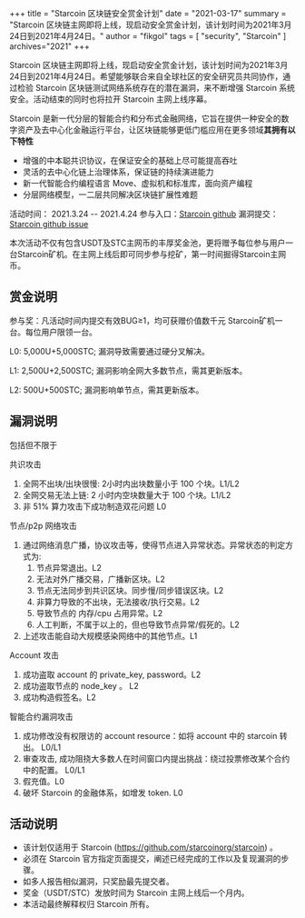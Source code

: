 +++
title = "Starcoin 区块链安全赏金计划"
date = "2021-03-17"
summary = "Starcoin 区块链主网即将上线，现启动安全赏金计划，该计划时间为2021年3月24日到2021年4月24日。"
author = "fikgol"
tags = [
    "security",
    "Starcoin"
]
archives="2021"
+++

Starcoin 区块链主网即将上线，现启动安全赏金计划，该计划时间为2021年3月24日到2021年4月24日。希望能够联合来自全球社区的安全研究员共同协作，通过检验 Starcoin 区块链测试网络系统存在的潜在漏洞，来不断增强 Starcoin 系统安全。活动结束的同时也将拉开 Starcoin 主网上线序幕。

Starcoin 是新一代分层的智能合约和分布式金融网络，它旨在提供一种安全的数字资产及去中心化金融运行平台，让区块链能够更低门槛应用在更多领域**其拥有以下特性**

* 增强的中本聪共识协议，在保证安全的基础上尽可能提高吞吐
* 灵活的去中心化链上治理体系，保证链的持续演进能力
* 新一代智能合约编程语言 Move、虚拟机和标准库，面向资产编程
* 分层网络模型，一二层共同解决区块链扩展性难题


活动时间： 2021.3.24 -- 2021.4.24
参与入口：[Starcoin github](https://github.com/starcoinorg/starcoin)
漏洞提交：[Starcoin github issue](https://github.com/starcoinorg/starcoin/issues)

本次活动不仅有包含USDT及STC主网币的丰厚奖金池，更将赠予每位参与用户一台Starcoin矿机。在主网上线后即可同步参与挖矿，第一时间掘得Starcoin主网币。

## 赏金说明

参与奖：凡活动时间内提交有效BUG≥1，均可获赠价值数千元 Starcoin矿机一台。每位用户限领一台。

L0: 5,000U+5,000STC;
漏洞导致需要通过硬分叉解决。

L1: 2,500U+2,500STC;
漏洞影响全网大多数节点，需其更新版本。

L2: 500U+500STC;
漏洞影响单节点，需其更新版本。

## 漏洞说明

包括但不限于

共识攻击

1. 全网不出块/出块很慢: 2小时内出块数量小于 100 个块。L1/L2
2. 全网交易无法上链: 2 小时内空块数量大于 100 个块。L1/L2
3. 非 51% 算力攻击下成功制造双花问题 L0

节点/p2p 网络攻击

1. 通过网络消息广播，协议攻击等，使得节点进入异常状态。异常状态的判定方式为: 
    1. 节点异常退出。L2
    2. 无法对外广播交易，广播新区块。L2
    3. 节点无法同步到共识区块。同步慢/同步错误区块。L2
    4. 非算力导致的不出块，无法接收/执行交易。L2
    5. 导致节点的 内存/cpu 占用异常。L2
    6. 人工判断，不属于以上的，但也导致节点异常/假死的。L2
2. 上述攻击能自动大规模感染网络中的其他节点。L1

Account 攻击

1. 成功盗取 account 的 private_key, password。L2
2. 成功盗取节点的 node_key 。 L2
3. 成功构造假签名。L2

智能合约漏洞攻击

1. 成功修改没有权限访的 account resource：如将 account 中的 starcoin 转出。 L0/L1
2. 审查攻击, 成功阻挠大多数人在时间窗口内提出挑战：绕过投票修改某个合约中的配置。 L0/L1
3. 假充值。L0
4. 破坏 Starcoin 的金融体系，如增发 token. L0

## 活动说明

* 该计划仅适用于 Starcoin (https://github.com/starcoinorg/starcoin) 。
* 必须在 Starcoin 官方指定页面提交，阐述已经完成的工作以及复现漏洞的步骤。
* 如多人报告相似漏洞，只奖励最先提交者。
* 奖金（USDT/STC）发放时间为 Starcoin 主网上线后一个月内。
* 本活动最终解释权归 Starcoin 所有。

